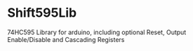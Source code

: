 # Shift595Lib
74HC595 Library for arduino, including optional Reset, Output Enable/Disable and Cascading Registers
